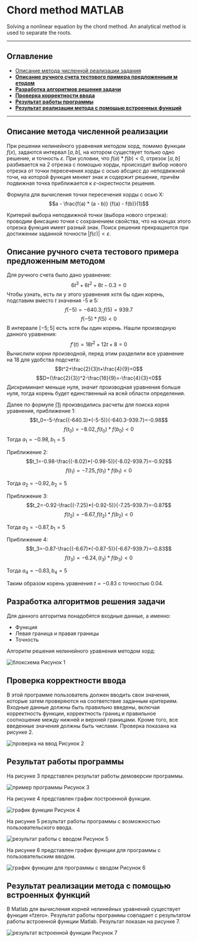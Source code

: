 # Chord method MATLAB
Solving a nonlinear equation by the chord method. An analytical method is used to separate the roots.

---
## Оглавление
* <a href="#1">Описание метода численной реализации задания</a>
* <a href="#2">__Описание ручного счета тестового примера предложенным м етодом__</a>	
* <a href="#3">__Разработка алгоритмов решения задачи__</a>	
* <a href="#4">__Проверка корректности ввода__</a>
* <a href="#5">__Результат работы программы__</a>
* <a href="#6">__Результат реализации метода с помощью встроенных функций__</a>

---

## <a id="1">Описание метода численной реализации</a>	 


При решении нелинейного уравнения методом хорд, помимо функции $f(x)$, задаются интервал $[a,b]$, на котором существует только одно решение, и точность $ε$. При условии, что $f(a) * f(b) < 0$, отрезок $[a,b]$ разбивается на 2 отрезка с помощью хорды, происходит выбор нового отрезка от точки пересечения хорды с осью абсцисс до неподвижной точи, на которой функция меняет знак и содержит решение, причём подвижная точка приближается к $ε$-окрестности решения.

<a id="form1">Формула для вычисления точки пересечения хорды с осью X:</a>
$$a - \frac{f(a) * (a - b)} {f(a) - f(b)}(1)$$

Критерий выбора неподвижной точки (выбора нового отрезка): проводим фиксацию точки с сохранением свойства, что на концах этого отрезка функция имеет разный знак. Поиск решения прекращается при достижении заданной точности $|f(c)|<ε$.

## <a id="2">Описание ручного счета тестового примера предложенным методом</a>	
Для ручного счета было дано уравнение:
$$6t^3+6t^2+8t-0.3=0$$
Чтобы узнать, есть ли у этого уравнения хотя бы один корень, подставим вместо $t$ значения -5 и 5:
$$f(-5)= -640.3;  f(5)=939.7$$
$$f(-5)*f(5)<0$$
В интервале $[-5;5]$ есть хотя бы один корень. Нашли производную данного уравнения:
$$f'(t)=18t^2+12t+8=0$$
Вычислили корни производной, перед этим разделили все уравнение на 18 для удобства подсчета:
$$t^2+\frac{2}{3}t+\frac{4}{9}=0$$
$$D=(\frac{2}{3})^2-\frac{16}{9}=-\frac{4}{3}<0$$
Дискриминант меньше нуля, значит производная уравнения больше нуля, тогда корень будет единственный на всей области определения. 

Далее по формуле <a href="#form1">(1)</a> производились расчеты для поиска корня уравнения, приближение 1:
$$t_0=-5-\frac{(-640.3)*(-5-5)}{-640.3-939.7}=-0.98$$
$$f(t_0 )=-8.02, f (t_0 )*f(b_0 )<0$$
Тогда $a_1=-0.98,b_1=5$

Приближение 2:
$$t_1=-0.98-\frac{(-8.02)*(-0.98-5)}{-8.02-939.7}=-0.92$$
$$f(t_1 )=-7.25,f(t_1 )*f(b_1 )<0$$

Тогда $a_2=-0.92,b_2=5$

Приближение 3:
$$t_2=-0.92-\frac{(-7.25)*(-0.92-5)}{-7.25-939.7}=-0.87$$
$$f(t_2 )=-6.67,f (t_2 )*f(b_2 )<0$$

Тогда $a_3=-0.87,b_1=5$

Приближение 4:
$$t_3=-0.87-\frac{(-6.67)*(-0.87-5)}{-6.67-939.7}=-0.83$$
$$f(t_3 )=-6.24,(t_3 )*f(b_3 )<0$$

Тогда $a_4=-0.83,b_4=5$

Таким образом корень уравнения $t = -0.83$ с точностью $0.04$.

## <a id="3">Разработка алгоритмов решения задачи</a>	
Для данного алгоритма понадобятся входные данные, а именно:
- Функция
- Левая граница и правая границы
- Точность

Алгоритм решения нелинейного уравнения методом хорд:

![блоксхема](images/image1.png) Рисунок 1

## <a id="4">Проверка корректности ввода</a>

В этой программе пользователь должен вводить свои значения, которые затем проверяются на соответствие заданным критериям. Входные данные должны быть правильно введены, включая корректность функции, корректность границ и правильное соотношение между нижней и верхней границами. Кроме того, все введенные значения должны быть числами. Проверка показана на рисунке 2.

![проверка на ввод](images/image2.png) Рисунок 2

## <a id="5">Результат работы программы</a>

На рисунке 3 представлен результат работы демоверсии программы.

![пример программы](images/image3.png) Рисунок 3

На рисунке 4 представлен график построенной функции. 

![график функции](images/image4.png) Рисунок 4

На рисунке 5 результат работы программы с возможностью пользовательского ввода. 

![результат работы с вводом](images/image5.png) Рисунок 5

На рисунке 6 представлен график функции для программы с пользовательским вводом.

![график функции для программы с вводом](images/image6.png) Рисунок 6

## <a id="6">Результат реализации метода с помощью встроенных функций</a>

В Matlab для вычисления корней нелинейных уравнений существует функция «fzero». Результат работы программы совпадает с результатом работы встроенной функции Matlab. Результат показан на рисунке 7.

![результат встроенной функции](images/image7.png) Рисунок 7
